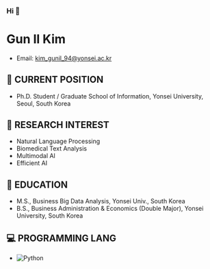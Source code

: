 ### Hi 👋
# Gun Il Kim
- Email: kim_gunil_94@yonsei.ac.kr    

## 🔭 CURRENT POSITION
-  Ph.D. Student / Graduate School of Information, Yonsei University, Seoul, South Korea

## 🌱 RESEARCH INTEREST
-	 Natural Language Processing
-	 Biomedical Text Analysis
-	 Multimodal AI
-	 Efficient AI

## 💬 EDUCATION
- 	M.S., Business Big Data Analysis, Yonsei Univ., South Korea
- 	B.S., Business Administration & Economics (Double Major), Yonsei University, South Korea

## 💻 PROGRAMMING LANG
- ![Python](https://img.shields.io/badge/python-3670A0?style=for-the-badge&logo=python&logoColor=ffdd54)
